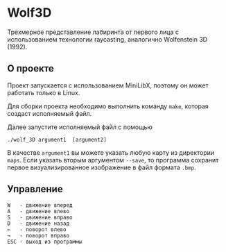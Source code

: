 # Wolf3D

Трехмерное представление лабиринта от первого лица с использованием технологии raycasting, аналогично Wolfenstein 3D (1992).

## О проекте

Проект запускается с использованием MiniLibX, поэтому он может работать только в Linux.

Для сборки проекта необходимо выполнить команду ``make``, которая создаст исполняемый файл.

Далее запустите исполняемый файл с помощью
```
./wolf_3D argument1  [argument2]
```
В качестве ``argument1`` вы можете указать любую карту из директории ``maps``.
Если указать вторым аргументом ``--save``, то программа сохранит первое визуализированное изображение в файл формата ``.bmp``.

## Управление

```
W	- движение вперед
A	- движение влево
S	- движение вправо
D	- движение назад
←	- поворот влево
→	- поворот вправо
ESC	- выход из программы
```